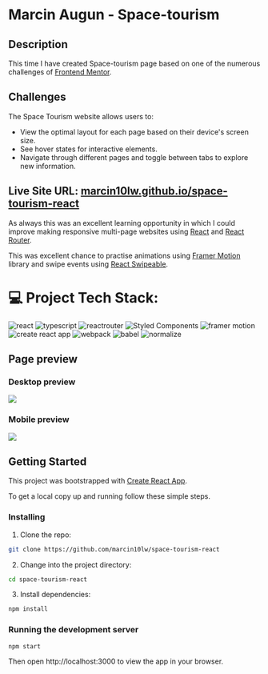 # Marcin Augun - Space-tourism

## Description

This time I have created Space-tourism page based on one of the numerous challenges of [Frontend Mentor](https://www.frontendmentor.io/challenges/space-tourism-multipage-website-gRWj1URZ3).

## Challenges

The Space Tourism website allows users to:

- View the optimal layout for each page based on their device's screen size.
- See hover states for interactive elements.
- Navigate through different pages and toggle between tabs to explore new information.

## Live Site URL: [marcin10lw.github.io/space-tourism-react](https://marcin10lw.github.io/space-tourism-react/#/home)

As always this was an excellent learning opportunity in which I could improve making responsive multi-page websites using [React](https://legacy.reactjs.org/) and [React Router](https://reactrouter.com/en/main).

This was excellent chance to practise animations using [Framer Motion](https://www.framer.com/motion/) library and swipe events using [React Swipeable](https://www.npmjs.com/package/react-swipeable).

# 💻 Project Tech Stack:

![react](https://img.shields.io/badge/React-61DAFB.svg?style=for-the-badge&logo=React&logoColor=black)
![typescript](https://img.shields.io/badge/TypeScript-3178C6.svg?style=for-the-badge&logo=TypeScript&logoColor=white)
![reactrouter](https://img.shields.io/badge/React%20Router-CA4245.svg?style=for-the-badge&logo=React-Router&logoColor=white)
![Styled Components](https://img.shields.io/badge/styled--components-DB7093?style=for-the-badge&logo=styled-components&logoColor=white)
![framer motion](https://img.shields.io/badge/Framer--Motion-0055FF.svg?style=for-the-badge&logo=Framer&logoColor=white)
![create react app](https://img.shields.io/badge/Create%20React%20App-09D3AC.svg?style=for-the-badge&logo=Create-React-App&logoColor=white)
![webpack](https://img.shields.io/badge/Webpack-8DD6F9.svg?style=for-the-badge&logo=Webpack&logoColor=black)
![babel](https://img.shields.io/badge/Babel-F9DC3E.svg?style=for-the-badge&logo=Babel&logoColor=black)
![normalize](https://img.shields.io/badge/Normalize.css-E3695F.svg?style=for-the-badge&logo=normalizedotcss&logoColor=white)

## Page preview

### Desktop preview

![](space-tourism-desktop.gif)

### Mobile preview

![](space-tourism-mobile.gif)

## Getting Started

This project was bootstrapped with [Create React App](https://github.com/facebook/create-react-app).

To get a local copy up and running follow these simple steps.

### Installing

1. Clone the repo:

```bash
git clone https://github.com/marcin10lw/space-tourism-react
```

2. Change into the project directory:

```bash
cd space-tourism-react
```

3. Install dependencies:

```bash
npm install
```

### Running the development server

```bash
npm start
```

Then open http://localhost:3000 to view the app in your browser.

